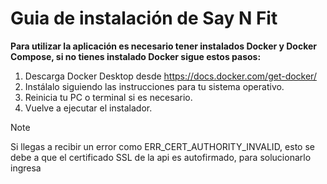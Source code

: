 # Guia de instalación de Say N Fit

**Para utilizar la aplicación es necesario tener instalados Docker y Docker Compose, si no tienes instalado Docker sigue estos pasos:**

1. Descarga Docker Desktop desde <https://docs.docker.com/get-docker/>
2. Instálalo siguiendo las instrucciones para tu sistema operativo.
3. Reinicia tu PC o terminal si es necesario.
4. Vuelve a ejecutar el instalador.

> [!NOTE]
> Si llegas a recibir un error como ERR_CERT_AUTHORITY_INVALID, esto se debe a que el certificado SSL de la api es autofirmado, para solucionarlo ingresa
